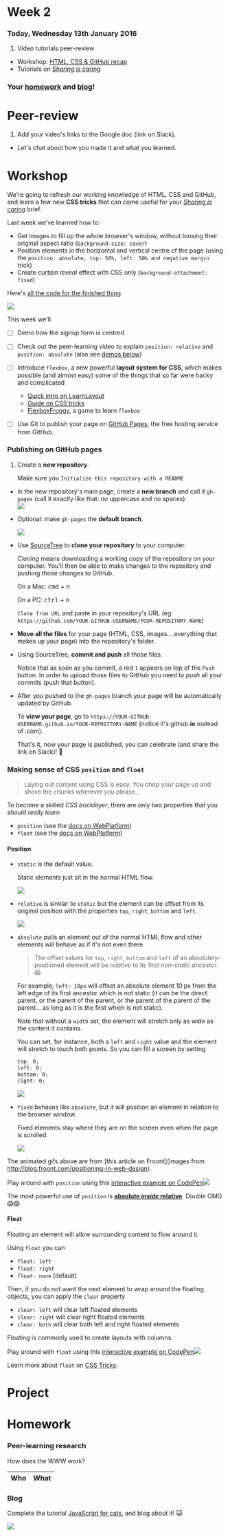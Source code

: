 # Week 2

### Today, Wednesday 13th January 2016

1. Video tutorials peer-review
* Workshop: [HTML, CSS & GitHub recap](#workshop) 
* Tutorials on [*Sharing is caring*](#project)

<!--

* BONUS: Principles of programming
* Workshop: scroll magic (NEXT WEEK) 
 
-->

### Your [homework](#homework) and [blog](#blog)!


# Peer-review

1. Add your video's links to the Google doc (link on Slack).
* Let's chat about how you made it and what you learned.  


# Workshop

We're going to refresh our working knowledge of HTML, CSS and GitHub, and learn a few new **CSS tricks** that can come useful for your [*Sharing is caring*](#project) brief.

Last week we've learned how to:

* Get images to fill up the whole browser's window, without loosing their original aspect ratio (`background-size: cover`)
* Position elements in the horizontal and vertical centre of the page (using the `position: absolute, top: 50%, left: 50% and negative margin` trick)
* Create *curtain reveal* effect with CSS only (`background-attachment: fixed`)

Here's [all the code for the finished thing](../../resources/css-curtain).

[![](assets/sign-up-form.png)](../../resources/css-curtain)

This week we'll:

- [ ] Demo how the signup form is centred 
- [ ] Check out the peer-learning video to explain `position: relative` and `position: absolute` (also see [demos below](#position))  
- [ ] Introduce `flexbox`, a new powerful **layout system for CSS**, which makes possible (and almost easy) some of the things that so far were hacky and complicated 

	* [Quick intro on LearnLayout](http://learnlayout.com/flexbox.html)
	* [Guide on CSS tricks](https://css-tricks.com/snippets/css/a-guide-to-flexbox/) 
	* [FlexboxFroggy](http://flexboxfroggy.com), a game to learn `flexbox`

- [ ] Use Git to publish your page on [GitHub Pages](https://pages.github.com), the free hosting service from GitHub.

### Publishing on GitHub pages

<!-- Follow [the instructions](https://pages.github.com/) for `Project site` > `Start from scratch` -->

1. Create a **new repository**.   
  
	Make sure you `Initialize this repository with a README`
* In the new repository's main page, create a **new branch** and call it `gh-pages` (call it exactly like that: no uppercase and no spaces).	
	![](https://pages.github.com/images/create-branch@2x.png)
* Optional: make `gh-pages` the **default branch**.

	![](https://pages.github.com/images/default-branch@2x.png)
* Use [SourceTree](https://www.sourcetreeapp.com/) to **clone your repository** to your computer.  
  
	*Cloning* means downloading a working copy of the repository on your computer. You'll then be able to make changes to the repository and pushing those changes to GitHub.
  
  	On a Mac: <kbd>cmd</kbd> + <kbd>n</kbd>
  
  	On a PC: <kbd>ctrl</kbd> + <kbd>n</kbd>
  
	`Clone from URL` and paste in your repository's URL (eg: `https://github.com/YOUR-GITHUB-USERNAME/YOUR-REPOSITORY-NAME`) 	
* **Move all the files** for your page (HTML, CSS, images... everything that makes up your page) into the repository's folder.
* Using SourceTree, **commit and push** all those files.

	Notice that as soon as you commit, a red `1` appears on top of the `Push` button. In order to upload those files to GitHub you need to *push* all your commits (push that button).
* After you pushed to the `gh-pages` branch your page will be automatically updated by GitHub.   
  
	To **view your page**, go to `https://YOUR-GITHUB-USERNAME.github.io/YOUR-REPOSITORY-NAME` (notice it's github.**io** instead of .com).
	
	That's it, now your page is published, you can celebrate (and share the link on Slack)! :tada: 

### Making sense of CSS `position` and `float`

> Laying out content using CSS is easy. You chop your page up and shove the chunks wherever you please...

To become a skilled *CSS bricklayer*, there are only two properties that you *should really learn*

* `position` (see the [docs on WebPlatform](https://docs.webplatform.org/wiki/css/properties/position))
* `float` (see the [docs on WebPlatform](https://docs.webplatform.org/wiki/css/properties/float))

#### Position

* `static` is the default value. 

	Static elements just sit in the normal HTML flow.

	![](http://blog.froont.com/content/images/2015/01/02-Static-position-FROONT.gif)
	
* `relative` is similar to `static` but the element can be offset from its original position with the properties `top`, `right`, `bottom` and `left`.

	![](http://blog.froont.com/content/images/2015/01/04-Relative-position-FROONT.gif)
 
* `absolute` pulls an element out of the normal HTML flow and other elements will behave as if it's not even there. 

	> The offset values for `top`, `right`, `bottom` and `left` of an absolutely-positioned element will be *relative* to its first *non-static ancestor*. :scream:
	
	For example, `left: 10px` will offset an absolute element 10 px from the left edge of its first ancestor which is not static (it can be the direct parent, or the parent of the parent, or the parent of the parent of the parent... as long as it is the first which is not static).

	Note that without a `width` set, the element will stretch only as wide as the content it contains.

	You can set, for instance, both a `left` and `right` value and the element will stretch to touch both points. So you can fill a screen by setting 
	
	```css
	top: 0; 
	left: 0; 
	bottom: 0; 
	right: 0;
	```

	![](http://blog.froont.com/content/images/2015/01/03-Absolute-position-FROONT.gif)

* `fixed` behaves like `absolute`, but it will position an element in relation to the browser window.
 
 	Fixed elements stay where they are on the screen even when the page is scrolled.

 	![](http://blog.froont.com/content/images/2015/01/05-fixed-position-FROONT.gif)

The animated gifs above are from [this article on Froont](images from http://blog.froont.com/positioning-in-web-design).
 	
Play around with `position` using this [interactive example on CodePen![](assets/css-position-codepen.png)](http://codepen.io/baddeo/pen/OPxJLP)

The most powerful use of `position` is [**absolute *inside* relative**](http://css-tricks.com/absolute-positioning-inside-relative-positioning/). Double OMG :scream::scream:

#### Float

Floating an element will allow surrounding content to flow around it.

Using `float` you can 

* `float: left` 
* `float: right`
* `float: none` (default)

Then, if you do not want the next element to wrap around the floating objects, you can apply the `clear` property

* `clear: left` will clear left floated elements
* `clear: right` will clear right floated elements
* `clear: both` will clear both left and right floated elements

Floating is commonly used to create layouts with columns.

Play around with `float` using this [interactive example on CodePen![](assets/css-float-codepen.png)](http://codepen.io/baddeo/pen/ZYXEXo)

Learn more about `float` on [CSS Tricks](http://css-tricks.com/almanac/properties/f/float).


# Project



# Homework

### Peer-learning research 

How does the WWW work?

Who | What
--- | -----------

<!--Kaleshe<br>Malore<br>Tom | How to use `color` and `background-color` to enhance the behaviour of elements in different states: `hover`, `focus`, `active` and `visited`. 
Will<br>Melissa<br>Joe | How to style elements to look and feel like *clickable things* (usually referred to as *buttons*), including but not limited to CSS properties like `border` and `border-radius`.
Francisco<br>Akvile<br>Ajay | How to use `relative` and `absolute` `position`ing to control elements precisely (to the pixel).
Dean<br>Rajeev<br>Jennifer | How to centre elements horizontally, including but not limited to CSS properties like `display` and `margin: auto`.
Ben<br>Rosie<br>Shajee | How to use CSS `transition`s.
Darren<br>Josh | How to use the CSS animation library  [Animate.css](https://daneden.github.io/animate.css).  
Mark<br>Afsara | How to use vector icons from [Font Awesome](https://fortawesome.github.io/Font-Awesome). -->

### Blog 

Complete the tutorial [JavaScript for cats](http://jsforcats.com/), and blog about it! :scream_cat:

[![](http://jsforcats.com/images/customers5.jpg)](http://jsforcats.com/)
